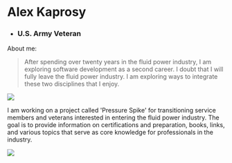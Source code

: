 # Alex Kaprosy

 - ### U.S. Army Veteran 
 

About me:
>After spending over twenty years in the fluid power industry, I
>am exploring software development as a second career. I doubt that
>I will fully leave the fluid power industry. I am exploring ways to integrate
>these two disciplines that I enjoy. 


![](https://user-images.githubusercontent.com/28468778/89483238-66c89b80-d750-11ea-944a-94e64ce80582.jpg)


I am working on a project called 'Pressure Spike' for transitioning service members and veterans interested in entering the fluid power industry. The goal is to provide information on certifications and preparation, books, links, and various topics that serve as core knowledge for professionals in the industry. 

![](https://user-images.githubusercontent.com/28468778/89483199-587a7f80-d750-11ea-9f4a-d69cd37b46c9.PNG)



<!--
**akaprosy/akaprosy** is a ✨ _special_ ✨ repository because its `README.md` (this file) appears on your GitHub profile.

Here are some ideas to get you started:

- 🔭 I’m currently working on ...
- 🌱 I’m currently learning ...
- 👯 I’m looking to collaborate on ...
- 🤔 I’m looking for help with ...
- 💬 Ask me about ...
- 📫 How to reach me: ...
- 😄 Pronouns: ...
- ⚡ Fun fact: ...
-->
